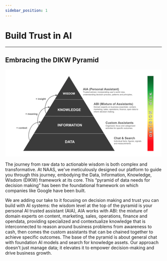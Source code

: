 ```yaml
---
sidebar_position: 1
---
```


# Build Trust in AI
---

## Embracing the DIKW Pyramid

![Pyramid of Data Needs](../mission/img/pyramid.png)

The journey from raw data to actionable wisdom is both complex and transformative. At NAAS, we've meticulously designed our platform to guide you through this journey, embodying the Data, Information, Knowledge, Wisdom (DIKW) framework at its core. This “pyramid of data needs for decision making” has been the foundational framework on which companies like Google have been built. 

We are adding our take to it focusing on decision making and trust you can build with AI systems: the wisdom level at the top of the pyramid is your personal AI trusted assistant (AIA), AIA works with ABI: the mixture of domain experts on content, marketing, sales, operations, finance and opendata, providing specialized and contextualize knowledge that is interconnected to reason around business problems from awareness to cash, then comes the custom assistants that can be chained together to achieve specific outcomes. The base of the pyramid is about general chat with foundation AI models and search for knowledge assets. Our approach doesn't just manage data; it elevates it to empower decision-making and drive business growth.